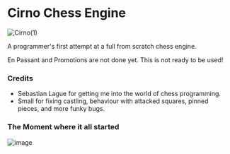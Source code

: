 
# Cirno Chess Engine
![Cirno(1)](https://github.com/DoormatIka/cirno-chess-engine/assets/68234036/077643ad-27f9-4279-b091-0351e8ec7697)

A programmer's first attempt at a full from scratch chess engine.

En Passant and Promotions are not done yet. This is not ready to be used!

### Credits
- Sebastian Lague for getting me into the world of chess programming.
- Small for fixing castling, behaviour with attacked squares, pinned pieces, and more funky bugs.

### The Moment where it all started
![image](https://github.com/DoormatIka/cirno-chess-engine/assets/68234036/ba03cadf-0532-4d92-82e0-d6d66d5a0413)
